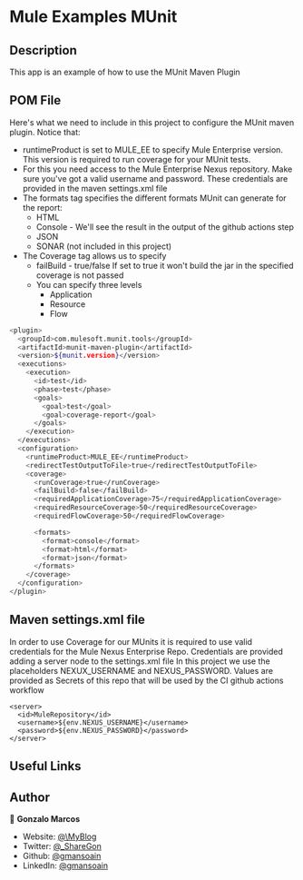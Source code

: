 <h1>Mule Examples MUnit</h1>

## Description
This app is an example of how to use the MUnit Maven Plugin

## POM File
Here's what we need to include in this project to configure the MUnit maven plugin. Notice that:
- runtimeProduct is set to MULE_EE to specify Mule Enterprise version. This version is required to run coverage for your MUnit tests.
- For this you need access to the Mule Enterprise Nexus repository. Make sure you've got a valid username and password. These credentials are provided in the maven settings.xml file
- The formats tag specifies the different formats MUnit can generate for the report:
    - HTML
    - Console - We'll see the result in the output of the github actions step
    - JSON
    - SONAR (not included in this project)
 - The Coverage tag allows us to specify
    - failBuild - true/false If set to true it won't build the jar in the specified coverage is not passed
    - You can specify three levels
       - Application
       - Resource
       - Flow

```sh
<plugin>
  <groupId>com.mulesoft.munit.tools</groupId>
  <artifactId>munit-maven-plugin</artifactId>
  <version>${munit.version}</version>
  <executions>
    <execution>
      <id>test</id>
      <phase>test</phase>
      <goals>
        <goal>test</goal>
        <goal>coverage-report</goal>
      </goals>
    </execution>
  </executions>
  <configuration>
    <runtimeProduct>MULE_EE</runtimeProduct>
    <redirectTestOutputToFile>true</redirectTestOutputToFile>
    <coverage>
      <runCoverage>true</runCoverage>
      <failBuild>false</failBuild>
      <requiredApplicationCoverage>75</requiredApplicationCoverage>
      <requiredResourceCoverage>50</requiredResourceCoverage>
      <requiredFlowCoverage>50</requiredFlowCoverage>

      <formats>
        <format>console</format>
        <format>html</format>
        <format>json</format>
      </formats>
    </coverage>
  </configuration>
</plugin>
```

## Maven settings.xml file
In order to use Coverage for our MUnits it is required to use valid credentials for the Mule Nexus Enterprise Repo. Credentials are provided adding a server node to the settings.xml file
In this project we use the placeholders NEXUX_USERNAME and NEXUS_PASSWORD. Values are provided as Secrets of this repo that will be used by the CI github actions workflow
```
<server>
  <id>MuleRepository</id>
  <username>${env.NEXUS_USERNAME}</username>
  <password>${env.NEXUS_PASSWORD}</password>
</server>
```

## Useful Links


## Author

👤 **Gonzalo Marcos**

* Website: [@\MyBlog](https://mulegon.blogspot.com/)
* Twitter: [@\_ShareGon](https://twitter.com/\_ShareGon)
* Github: [@gmansoain](https://github.com/gmansoain)
* LinkedIn: [@gmansoain](https://linkedin.com/in/gmansoain)
